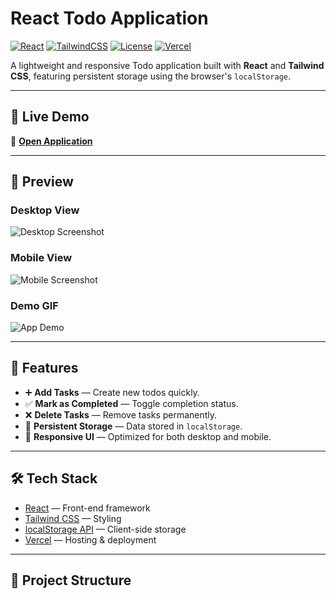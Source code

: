 # React Todo Application

[![React](https://img.shields.io/badge/React-18.x-61DAFB?logo=react)](https://react.dev/)
[![TailwindCSS](https://img.shields.io/badge/Tailwind_CSS-3.x-38B2AC?logo=tailwind-css)](https://tailwindcss.com/)
[![License](https://img.shields.io/badge/License-MIT-green.svg)](LICENSE)
[![Vercel](https://img.shields.io/badge/Deployed%20on-Vercel-black?logo=vercel)](https://react-todo-eta-five.vercel.app/)

A lightweight and responsive Todo application built with **React** and **Tailwind CSS**, featuring persistent storage using the browser's `localStorage`.

---

## 🚀 Live Demo
🔗 **[Open Application](https://react-todo-eta-five.vercel.app/)**

---

## 📸 Preview

### Desktop View
![Desktop Screenshot](./docs/screenshot-desktop.png)

### Mobile View
![Mobile Screenshot](./docs/screenshot-mobile.png)

### Demo GIF
![App Demo](./docs/todo-demo.gif)

---

## 📖 Features
- ➕ **Add Tasks** — Create new todos quickly.
- ✅ **Mark as Completed** — Toggle completion status.
- ❌ **Delete Tasks** — Remove tasks permanently.
- 💾 **Persistent Storage** — Data stored in `localStorage`.
- 🎨 **Responsive UI** — Optimized for both desktop and mobile.

---

## 🛠️ Tech Stack
- [React](https://react.dev/) — Front-end framework
- [Tailwind CSS](https://tailwindcss.com/) — Styling
- [localStorage API](https://developer.mozilla.org/en-US/docs/Web/API/Window/localStorage) — Client-side storage
- [Vercel](https://vercel.com/) — Hosting & deployment

---

## 📂 Project Structure
